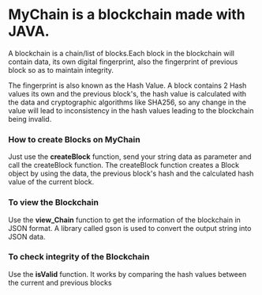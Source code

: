<h1>MyChain is a blockchain made with JAVA.</h1>

<p>
A blockchain is a chain/list of blocks.Each block in the blockchain will contain data, its own digital fingerprint, also the fingerprint of previous block so as to maintain integrity.

The fingerprint is also known as the Hash Value.
A block contains 2 Hash values its own and the previous block's, the hash value is calculated with the data and cryptographic algorithms like SHA256, so any change in the value will lead to inconsistency in the hash values leading to the blockchain being invalid.
</p>


<h3>How to create Blocks on MyChain</h3>
<p>
Just use the <span><b>createBlock</b></span> function, send your string data as parameter and call the createBlock function.
The createBlock function creates a Block object by using the data, the previous block's hash and the calculated hash value of the current block.
</p>

<h3>To view the Blockchain</h3>
<p>Use the <span><b>view_Chain</b></span> function to get the information of the blockchain in JSON format.
A library called gson is used to convert the output string into JSON data.
</p>

<h3>To check integrity of the Blockchain</h3>
<p>Use the <span><b>isValid</b></span> function.
It works by comparing the hash values between the current and previous blocks 
 </p>
